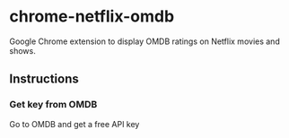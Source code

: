 # chrome-netflix-omdb
Google Chrome extension to display OMDB ratings on Netflix movies and shows.

## Instructions
### Get key from OMDB
Go to OMDB and get a free API key